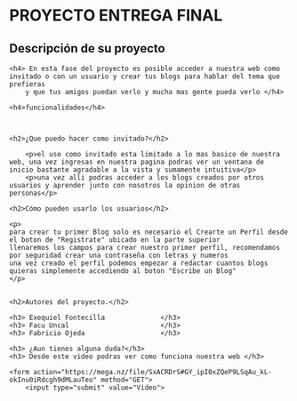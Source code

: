 <h1>PROYECTO ENTREGA FINAL</h1>

<h2>Descripción de su proyecto</h2>

    <h4> En esta fase del proyecto es posible acceder a nuestra web como invitado o con un usuario y crear tus blogs para hablar del tema que prefieras 
        y que tus amigos puedan verlo y mucha mas gente pueda verlo </h4> 
    
    <h4>funcionalidades</h4>
    
    
    
    <h2>¿Que puedo hacer como invitado?</h2>

        <p>el uso como invitado esta limitado a lo mas basico de nuestra web, una vez ingresas en nuestra pagina podras ver un ventana de inicio bastante agradable a la vista y sumamente intuitiva</p>
        <p>una vez alli podras acceder a los blogs creados por otros usuarios y aprender junto con nosotros la opinion de otras personas</p>

    <h2>Cómo pueden usarlo los usuarios</h2>
    
    <p>
    para crear tu primer Blog solo es necesario el Crearte un Perfil desde el boton de "Registrate" ubicado en la parte superior
    llenaremos los campos para crear nuestro primer perfil, recomendamos por seguridad crear una contraseña con letras y numeros
    una vez creado el perfil podemos empezar a redactar cuantos blogs quieras simplemente accediendo al boton "Escribe un Blog"
    </p>


    <h2>Autores del proyecto.</h2>
    
    <h3> Exequiel Fontecilla              </h3> 
    <h3> Facu Uncal                       </h3> 
    <h3> Fabricio Ojeda                   </h3>

    <h3> ¿Aun tienes alguna duda?</h3>
    <h3> Desde este video podras ver como funciona nuestra web </h3> 

    <form action="https://mega.nz/file/SxACRDrS#GY_ipI0xZQeP9LSqAu_kL-okInu0iRdcgh9dMLauTeo" method="GET"> 
        <input type="submit" value="Video">
